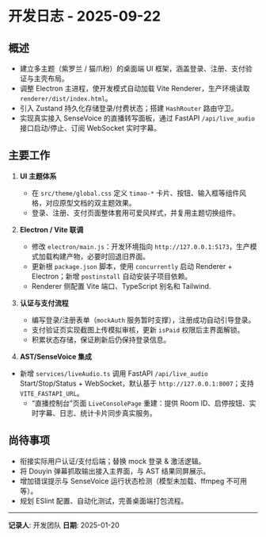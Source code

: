 # 开发日志 - 2025-09-22

## 概述

- 建立多主题（紫罗兰 / 猫爪粉）的桌面端 UI 框架，涵盖登录、注册、支付验证与主壳布局。
- 调整 Electron 主进程，使开发模式自动加载 Vite Renderer，生产环境读取 `renderer/dist/index.html`。
- 引入 Zustand 持久化存储登录/付费状态；搭建 `HashRouter` 路由守卫。
- 实现真实接入 SenseVoice 的直播转写面板，通过 FastAPI `/api/live_audio` 接口启动/停止、订阅 WebSocket 实时字幕。

## 主要工作

1. **UI 主题体系**

   - 在 `src/theme/global.css` 定义 `timao-*` 卡片、按钮、输入框等组件风格，对应原型文档的双主题效果。
   - 登录、注册、支付页面整体套用可爱风样式，并复用主题切换组件。
2. **Electron / Vite 联调**

   - 修改 `electron/main.js`：开发环境指向 `http://127.0.0.1:5173`，生产模式加载构建产物，必要时回退旧界面。
   - 更新根 `package.json` 脚本，使用 `concurrently` 启动 Renderer + Electron；新增 `postinstall` 自动安装子项目依赖。
   - Renderer 侧配置 Vite 端口、TypeScript 别名和 Tailwind.
3. **认证与支付流程**

   - 编写登录/注册表单（`mockAuth` 服务暂时支撑），注册成功自动引导登录。
   - 支付验证页实现截图上传模拟审核，更新 `isPaid` 权限后主界面解锁。
   - 积累状态存储，保证刷新后仍保持登录信息。
4. **AST/SenseVoice 集成**

- 新增 `services/liveAudio.ts` 调用 FastAPI `/api/live_audio` Start/Stop/Status + WebSocket，默认基于 `http://127.0.0.1:8007`；支持 `VITE_FASTAPI_URL`。
   - “直播控制台”页面 `LiveConsolePage` 重建：提供 Room ID、启停按钮、实时字幕、日志、统计卡片同步真实服务。

## 尚待事项

- 衔接实际用户认证/支付后端；替换 mock 登录 & 激活逻辑。
- 将 Douyin 弹幕抓取输出接入主界面，与 AST 结果同屏展示。
- 增加错误提示与 SenseVoice 运行状态检测（模型未加载、ffmpeg 不可用等）。
- 规划 ESlint 配置、自动化测试，完善桌面端打包流程。

---

**记录人**: 开发团队
**日期**: 2025-01-20
